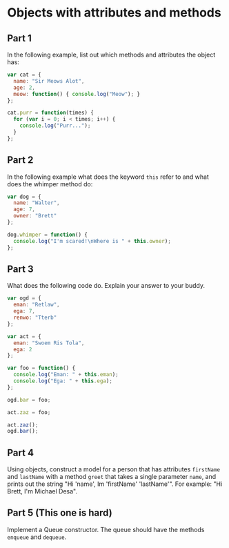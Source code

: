 # Objects with attributes and methods

## Part 1
In the following example, list out which methods and attributes the object has:

```js
var cat = {
  name: "Sir Meows Alot",
  age: 2,
  meow: function() { console.log("Meow"); }
};

cat.purr = function(times) {
  for (var i = 0; i < times; i++) {
    console.log("Purr...");
  }
};
```

## Part 2
In the following example what does the keyword `this` refer to and what does the whimper method do:

```js
var dog = {
  name: "Walter",
  age: 7,
  owner: "Brett"
};

dog.whimper = function() {
  console.log("I'm scared!\nWhere is " + this.owner);
};
```

## Part 3
What does the following code do. Explain your answer to your buddy.

```js
var ogd = {
  eman: "Retlaw",
  ega: 7,
  renwo: "Tterb"
};

var act = {
  eman: "Swoem Ris Tola",
  ega: 2
};

var foo = function() {
  console.log("Eman: " + this.eman);
  console.log("Ega: " + this.ega);
};

ogd.bar = foo;

act.zaz = foo;

act.zaz();
ogd.bar();
```

## Part 4
Using objects, construct a model for a person that has attributes `firstName` and `lastName` with a method `greet` that takes a single parameter `name`, and prints out the string "Hi 'name', Im 'firstName' 'lastName'". For example: "Hi Brett, I'm Michael Desa".

## Part 5 (This one is hard)
Implement a Queue constructor. The queue should have the methods `enqueue` and `dequeue`.
